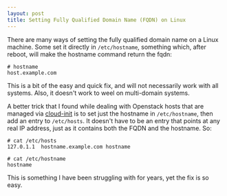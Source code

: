 ```yaml
---
layout: post
title: Setting Fully Qualified Domain Name (FQDN) on Linux
---
```

There are many ways of setting the fully qualified domain name on a Linux machine. Some set it directly in `/etc/hostname`, something which, after reboot, will make the hostname command return the fqdn:

    # hostname
    host.example.com

This is a bit of the easy and quick fix, and will not necessarily work with all systems. Also, it doesn't work to weel on multi-domain systems.

A better trick that I found while dealing with Openstack hosts that are managed via [cloud-init](https://cloudinit.readthedocs.io) is to set just the hostname in `/etc/hostname`, then add an entry to `/etc/hosts`. It doesn't have to be an entry that points at any real IP address, just as it contains both the FQDN and the hostname. So:

    # cat /etc/hosts
    127.0.1.1  hostname.example.com hostname
    
    # cat /etc/hostname
    hostname

This is something I have been struggling with for years, yet the fix is so easy. 
